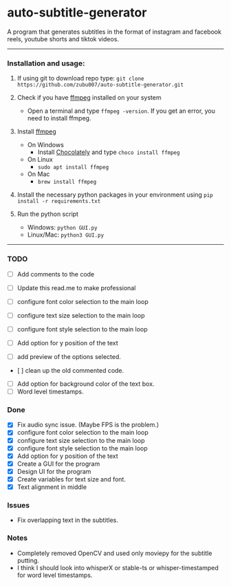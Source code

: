 #     auto-subtitle-generator
A program that generates subtitles in the format of instagram and facebook reels, youtube shorts and tiktok videos.
*** 
### Installation and usage:
1. If using git to download repo type: `git clone https://github.com/zubu007/auto-subtitle-generator.git` 
2. Check if you have [ffmpeg](https://ffmpeg.org) installed on your system
   * Open a terminal and type `ffmpeg -version`. If you get an error, you need to install ffmpeg.

3. Install [ffmpeg](https://ffmpeg.org)
   * On Windows
     * Install [Chocolately](https://chocolatey.org/install) and type `choco install ffmpeg` 
   * On Linux
     * `sudo apt install ffmpeg`
   * On Mac
     * `brew install ffmpeg`
       
4. Install the necessary python packages in your environment using `pip install -r requirements.txt`

5. Run the python script
   * Windows:  `python GUI.py`
   * Linux/Mac:  `python3 GUI.py`


*** 

### TODO
- [ ] Add comments to the code
- [ ] Update this read.me to make professional

- [ ] configure font color selection to the main loop
- [ ] configure text size selection to the main loop
- [ ] configure font style selection to the main loop
- [ ] Add option for y position of the text
- [ ] add preview of the options selected.
- [ ] clean up the old commented code.
- [ ] Add option for background color of the text box.
- [ ] Word level timestamps.

### Done
- [x] Fix audio sync issue. (Maybe FPS is the problem.)
- [x] configure font color selection to the main loop
- [x] configure text size selection to the main loop
- [x] configure font style selection to the main loop
- [x] Add option for y position of the text
- [x] Create a GUI for the program
- [x] Design UI for the program
- [x] Create variables for text size and font.
- [x] Text alignment in middle

### Issues
* Fix overlapping text in the subtitles.

### Notes
* Completely removed OpenCV and used only moviepy for the subtitle putting.
* I think I should look into whisperX or stable-ts or whisper-timestamped for word level timestamps.
